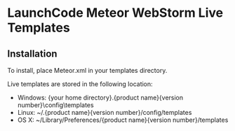 # LaunchCode Meteor WebStorm Live Templates

## Installation
To install, place Meteor.xml in your templates directory.

Live templates are stored in the following location:

* Windows: {your home directory}\.{product name}{version number}\config\templates
* Linux: ~/.{product name}{version number}/config/templates
* OS X: ~/Library/Preferences/{product name}{version number}/templates